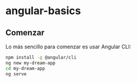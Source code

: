 # angular-basics

## Comenzar

Lo más sencillo para comenzar es usar Angular CLI:

```bash
npm install -g @angular/cli
ng new my-dream-app
cd my-dream-app
ng serve
```


